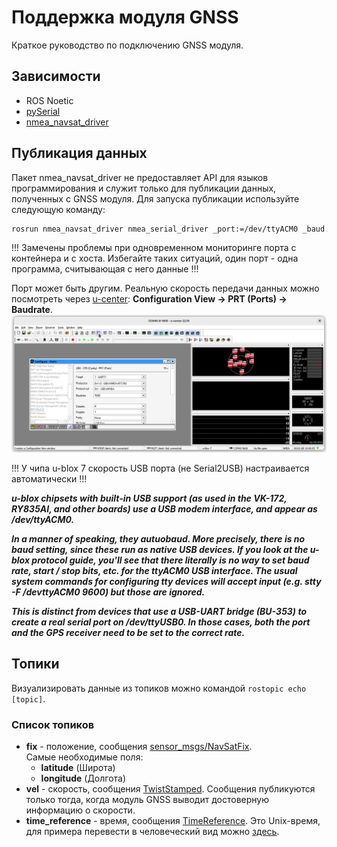 # Поддержка модуля GNSS
Краткое руководство по подключению GNSS модуля.

## Зависимости
* ROS Noetic
* [pySerial](https://pypi.org/project/pyserial)
* [nmea_navsat_driver](https://wiki.ros.org/nmea_navsat_driver)

## Публикация данных
Пакет nmea_navsat_driver не предоставляет API для языков программирования и служит только для публикации данных, полученных с GNSS модуля. Для запуска публикации используйте следующую команду:
``` bash
rosrun nmea_navsat_driver nmea_serial_driver _port:=/dev/ttyACM0 _baud:=9600
```
!!! Замечены проблемы при одновременном мониторинге порта с контейнера и с хоста. Избегайте таких ситуаций, один порт - одна программа, считывающая с него данные !!!

Порт может быть другим. Реальную скорость передачи данных можно посмотреть через [u-center](https://www.u-blox.com/en/product/u-center): __Configuration View -> PRT (Ports) -> Baudrate__.
![u-center ports](./media/u-center_ports.png)

!!! У чипа u-blox 7 скорость USB порта (не Serial2USB) настраивается автоматически !!!

___u-blox chipsets with built-in USB support (as used in the VK-172, RY835AI, and other boards) use a USB modem interface, and appear as /dev/ttyACM0.___

___In a manner of speaking, they autuobaud. More precisely, there is no baud setting, since these run as native USB devices. If you look at the u-blox protocol guide, you'll see that there literally is no way to set baud rate, start / stop bits, etc. for the ttyACM0 USB interface. The usual system commands for configuring tty devices will accept input (e.g. stty -F /devttyACM0 9600) but those are ignored.___

___This is distinct from devices that use a USB-UART bridge (BU-353) to create a real serial port on /dev/ttyUSB0. In those cases, both the port and the GPS receiver need to be set to the correct rate.___

## Топики
Визуализировать данные из топиков можно командой `rostopic echo [topic]`.

### Список топиков
* __fix__ - положение, сообщения [sensor_msgs/NavSatFix](http://docs.ros.org/en/api/sensor_msgs/html/msg/NavSatFix.html).  
Самые необходимые поля:  
  * __latitude__ (Широта)
  * __longitude__ (Долгота)
* __vel__ - скорость, сообщения [TwistStamped](http://docs.ros.org/en/api/geometry_msgs/html/msg/TwistStamped.html). Сообщения публикуются только тогда, когда модуль GNSS выводит достоверную информацию о скорости.
* __time_reference__ - время, сообщения [TimeReference](http://docs.ros.org/en/api/sensor_msgs/html/msg/TimeReference.html). Это Unix-время, для примера перевести в человеческий вид можно [здесь](https://www.epochconverter.com/).